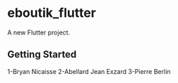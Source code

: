 # eboutik_flutter

A new Flutter project.

## Getting Started

1-Bryan Nicaisse
2-Abellard Jean Exzard
3-Pierre Berlin

